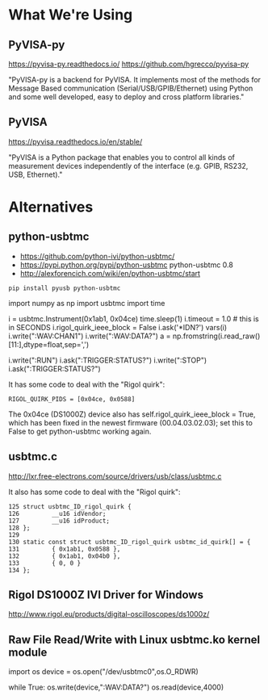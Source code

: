 



# What We're Using

## PyVISA-py

https://pyvisa-py.readthedocs.io/
https://github.com/hgrecco/pyvisa-py

"PyVISA-py is a backend for PyVISA. It implements most of the methods for Message Based communication (Serial/USB/GPIB/Ethernet) using Python and some well developed, easy to deploy and cross platform libraries."


## PyVISA

https://pyvisa.readthedocs.io/en/stable/

"PyVISA is a Python package that enables you to control all kinds of measurement devices independently of the interface (e.g. GPIB, RS232, USB, Ethernet)."





# Alternatives

## python-usbtmc

+ https://github.com/python-ivi/python-usbtmc/
+ https://pypi.python.org/pypi/python-usbtmc python-usbtmc 0.8
+ http://alexforencich.com/wiki/en/python-usbtmc/start


`pip install pyusb python-usbtmc`

import numpy as np
import usbtmc
import time

i = usbtmc.Instrument(0x1ab1, 0x04ce)
time.sleep(1)
i.timeout = 1.0 # this is in SECONDS
i.rigol_quirk_ieee_block = False
i.ask('*IDN?')
vars(i)
i.write(":WAV:CHAN1")
i.write(":WAV:DATA?")
a = np.fromstring(i.read_raw()[11:],dtype=float,sep=',')

i.write(":RUN")
i.ask(":TRIGGER:STATUS?")
i.write(":STOP")
i.ask(":TRIGGER:STATUS?")



It has some code to deal with the "Rigol quirk":

    RIGOL_QUIRK_PIDS = [0x04ce, 0x0588]

The 0x04ce (DS1000Z) device also has self.rigol_quirk_ieee_block = True, which has been fixed in the newest firmware (00.04.03.02.03); set this to False to get python-usbtmc working again.


## usbtmc.c

http://lxr.free-electrons.com/source/drivers/usb/class/usbtmc.c


It also has some code to deal with the "Rigol quirk":

    125 struct usbtmc_ID_rigol_quirk {
    126         __u16 idVendor;
    127         __u16 idProduct;
    128 };
    129
    130 static const struct usbtmc_ID_rigol_quirk usbtmc_id_quirk[] = {
    131         { 0x1ab1, 0x0588 },
    132         { 0x1ab1, 0x04b0 },
    133         { 0, 0 }
    134 };


## Rigol DS1000Z IVI Driver for Windows

http://www.rigol.eu/products/digital-oscilloscopes/ds1000z/



## Raw File Read/Write with Linux usbtmc.ko kernel module

import os
device = os.open("/dev/usbtmc0",os.O_RDWR)

while True:
    os.write(device,":WAV:DATA?")
    os.read(device,4000)
